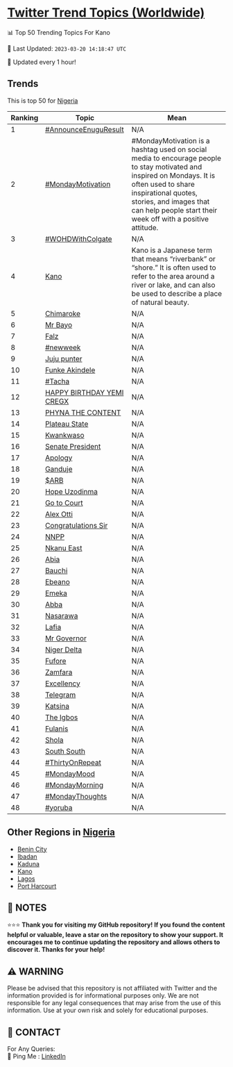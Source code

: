 [Twitter Trend Topics (Worldwide)](https://github.com/ErcinDedeoglu/Twitter-Trend-Topics)
==========


📊 Top 50 Trending Topics For Kano

📆 Last Updated: `2023-03-20 14:18:47 UTC`

🔧 Updated every 1 hour!


## Trends

This is top 50 for [Nigeria](</Nigeria>)

| Ranking | Topic | Mean |
| ------- | ------------ | ------------ |
| 1 | [#AnnounceEnuguResult](http://twitter.com/search?q=%23AnnounceEnuguResult) | N/A |
| 2 | [#MondayMotivation](http://twitter.com/search?q=%23MondayMotivation) | #MondayMotivation is a hashtag used on social media to encourage people to stay motivated and inspired on Mondays. It is often used to share inspirational quotes, stories, and images that can help people start their week off with a positive attitude. |
| 3 | [#WOHDWithColgate](http://twitter.com/search?q=%23WOHDWithColgate) | N/A |
| 4 | [Kano](http://twitter.com/search?q=Kano) | Kano is a Japanese term that means “riverbank” or “shore.” It is often used to refer to the area around a river or lake, and can also be used to describe a place of natural beauty. |
| 5 | [Chimaroke](http://twitter.com/search?q=Chimaroke) | N/A |
| 6 | [Mr Bayo](http://twitter.com/search?q=Mr+Bayo) | N/A |
| 7 | [Falz](http://twitter.com/search?q=Falz) | N/A |
| 8 | [#newweek](http://twitter.com/search?q=%23newweek) | N/A |
| 9 | [Juju punter](http://twitter.com/search?q=Juju+punter) | N/A |
| 10 | [Funke Akindele](http://twitter.com/search?q=Funke+Akindele) | N/A |
| 11 | [#Tacha](http://twitter.com/search?q=%23Tacha) | N/A |
| 12 | [HAPPY BIRTHDAY YEMI CREGX](http://twitter.com/search?q=HAPPY+BIRTHDAY+YEMI+CREGX) | N/A |
| 13 | [PHYNA THE CONTENT](http://twitter.com/search?q=PHYNA+THE+CONTENT) | N/A |
| 14 | [Plateau State](http://twitter.com/search?q=Plateau+State) | N/A |
| 15 | [Kwankwaso](http://twitter.com/search?q=Kwankwaso) | N/A |
| 16 | [Senate President](http://twitter.com/search?q=Senate+President) | N/A |
| 17 | [Apology](http://twitter.com/search?q=Apology) | N/A |
| 18 | [Ganduje](http://twitter.com/search?q=Ganduje) | N/A |
| 19 | [$ARB](http://twitter.com/search?q=%24ARB) | N/A |
| 20 | [Hope Uzodinma](http://twitter.com/search?q=Hope+Uzodinma) | N/A |
| 21 | [Go to Court](http://twitter.com/search?q=Go+to+Court) | N/A |
| 22 | [Alex Otti](http://twitter.com/search?q=Alex+Otti) | N/A |
| 23 | [Congratulations Sir](http://twitter.com/search?q=Congratulations+Sir) | N/A |
| 24 | [NNPP](http://twitter.com/search?q=NNPP) | N/A |
| 25 | [Nkanu East](http://twitter.com/search?q=Nkanu+East) | N/A |
| 26 | [Abia](http://twitter.com/search?q=Abia) | N/A |
| 27 | [Bauchi](http://twitter.com/search?q=Bauchi) | N/A |
| 28 | [Ebeano](http://twitter.com/search?q=Ebeano) | N/A |
| 29 | [Emeka](http://twitter.com/search?q=Emeka) | N/A |
| 30 | [Abba](http://twitter.com/search?q=Abba) | N/A |
| 31 | [Nasarawa](http://twitter.com/search?q=Nasarawa) | N/A |
| 32 | [Lafia](http://twitter.com/search?q=Lafia) | N/A |
| 33 | [Mr Governor](http://twitter.com/search?q=Mr+Governor) | N/A |
| 34 | [Niger Delta](http://twitter.com/search?q=Niger+Delta) | N/A |
| 35 | [Fufore](http://twitter.com/search?q=Fufore) | N/A |
| 36 | [Zamfara](http://twitter.com/search?q=Zamfara) | N/A |
| 37 | [Excellency](http://twitter.com/search?q=Excellency) | N/A |
| 38 | [Telegram](http://twitter.com/search?q=Telegram) | N/A |
| 39 | [Katsina](http://twitter.com/search?q=Katsina) | N/A |
| 40 | [The Igbos](http://twitter.com/search?q=The+Igbos) | N/A |
| 41 | [Fulanis](http://twitter.com/search?q=Fulanis) | N/A |
| 42 | [Shola](http://twitter.com/search?q=Shola) | N/A |
| 43 | [South South](http://twitter.com/search?q=South+South) | N/A |
| 44 | [#ThirtyOnRepeat](http://twitter.com/search?q=%23ThirtyOnRepeat) | N/A |
| 45 | [#MondayMood](http://twitter.com/search?q=%23MondayMood) | N/A |
| 46 | [#MondayMorning](http://twitter.com/search?q=%23MondayMorning) | N/A |
| 47 | [#MondayThoughts](http://twitter.com/search?q=%23MondayThoughts) | N/A |
| 48 | [#yoruba](http://twitter.com/search?q=%23yoruba) | N/A |



## Other Regions in [Nigeria](</Nigeria>)

* [Benin City](</Nigeria/Benin City.md>)
* [Ibadan](</Nigeria/Ibadan.md>)
* [Kaduna](</Nigeria/Kaduna.md>)
* [Kano](</Nigeria/Kano.md>)
* [Lagos](</Nigeria/Lagos.md>)
* [Port Harcourt](</Nigeria/Port Harcourt.md>)



## 📝 NOTES

⭐⭐⭐ **Thank you for visiting my GitHub repository! If you found the content helpful or valuable, leave a star on the repository to show your support. It encourages me to continue updating the repository and allows others to discover it. Thanks for your help!**


## ⚠️ WARNING

Please be advised that this repository is not affiliated with Twitter and the information provided is for informational purposes only. We are not responsible for any legal consequences that may arise from the use of this information. Use at your own risk and solely for educational purposes.


## 📨 CONTACT

 For Any Queries:  
            🏓 Ping Me : [LinkedIn](https://www.linkedin.com/in/ercindedeoglu/)
